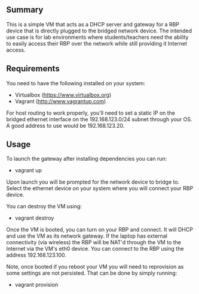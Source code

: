 ## Summary

This is a simple VM that acts as a DHCP server and gateway for a RBP device
that is directly plugged to the bridged network device. The intended use
case is for lab environments where students/teachers need the ability to easily
access their RBP over the network while still providing it Internet access.

## Requirements

You need to have the following installed on your system:

* Virtualbox (https://www.virtualbox.org)
* Vagrant (http://www.vagrantup.com)

For host routing to work properly, you'll need to set a static IP on the
bridged ethernet interface on the 192.168.123.0/24 subnet through your OS.
A good address to use would be 192.168.123.20.

## Usage

To launch the gateway after installing dependencies you can run:

* vagrant up

Upon launch you will be prompted for the network device to bridge to. Select
the ethernet device on your system where you will connect your RBP device.

You can destroy the VM using:

* vagrant destroy

Once the VM is booted, you can turn on your RBP and connect. It will DHCP and 
use the VM as its network gateway. If the laptop has external connectivity (via
wireless) the RBP will be NAT'd through the VM to the Internet via the VM's
eth0 device. You can connect to the RBP using the address 192.168.123.100.

Note, once booted if you reboot your VM you will need to reprovision as some
settings are not persisted. That can be done by simply running:

* vagrant provision
